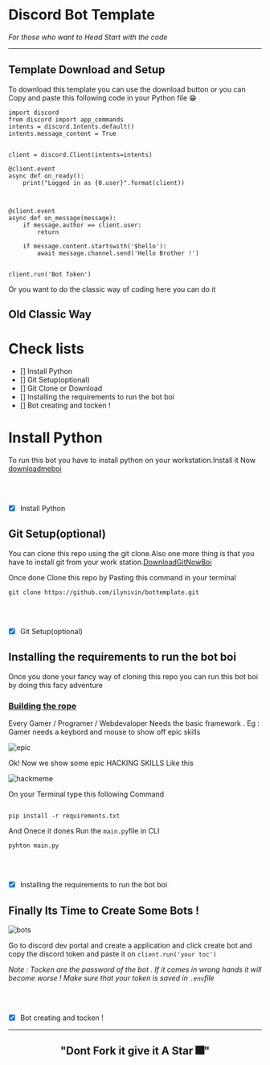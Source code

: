# Discord Bot Template 

*For those who want to Head Start with the code*

---

## Template Download and Setup 

To download this template you can use the download button or you can Copy and paste this following code in your Python file 😁

```
import discord
from discord import app_commands
intents = discord.Intents.default()
intents.message_content = True


client = discord.Client(intents=intents)

@client.event
async def on_ready():
    print("Logged in as {0.user}".format(client))



@client.event
async def on_message(message):
    if message.author == client.user:
        return

    if message.content.startswith('$hello'):
        await message.channel.send('Hello Brother !')


client.run('Bot Token')

```

Or you want to do the classic way of coding here you can do it 

## Old Classic Way 

# Check lists 
- [] Install Python 
- [] Git Setup(optional)
- [] Git Clone or Download 
- [] Installing the requirements to run the bot boi 
- [] Bot creating and tocken !

# Install Python 
To run this bot you have to install python on your workstation.Install it Now [downloadmeboi](https://www.python.org/downloads/)

<br><br>

- [x] Install Python

## Git Setup(optional)

You can clone this repo using the git clone.Also one more thing is that you have to install git from your work station.[DownloadGitNowBoi](https://git-scm.com/downloads)

Once done Clone this repo by Pasting this command in your terminal 
```
git clone https://github.com/ilynivin/bottemplate.git
```

<br><br>

- [x] Git Setup(optional)

## Installing the requirements to run the bot boi 

Once you done your fancy way of cloning this repo you can run this bot boi by doing this facy adventure 

### <ins> Building the rope</ins>

Every Gamer / Programer / Webdevaloper Needs the basic framework . Eg : Gamer needs a keybord and mouse to show off epic skills

![epic](https://i.imgflip.com/3d32jg.jpg)

Ok! Now we show some epic HACKING SKILLS Like this 

![hackmeme](https://gifdb.com/images/high/hacker-thumbs-up-8och19kzuukqqnwn.gif)

On your Terminal type this following Command 

```

pip install -r requirements.txt

```
And Onece it dones Run the `main.py`file in CLI
```
pyhton main.py
```

<br><br>

- [x] Installing the requirements to run the bot boi 

## Finally Its Time to Create Some Bots !

![bots](https://encrypted-tbn0.gstatic.com/images?q=tbn:ANd9GcRvli_v0QP_3n65oToHibqpRWLzdmYWn8xwGbU9VYUvUA&s)

Go to discord dev portal and create a application and click create bot and copy the discord token and paste it on `client.run('your toc')`

*Note : Tocken are the password of the bot . If it comes in wrong hands it will become worse ! Make sure that your token is saved in `.env`file*


<br><br>

- [x]  Bot creating and tocken !

---

<h2 align = center> "Dont Fork it give it A Star 🎆"</h6>
